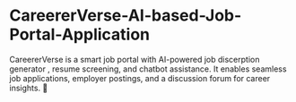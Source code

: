 # CareererVerse-AI-based-Job-Portal-Application
CareererVerse is a smart job portal with AI-powered job discerption generator , resume screening, and chatbot assistance. It enables seamless job applications, employer postings, and a discussion forum for career insights. 🚀
